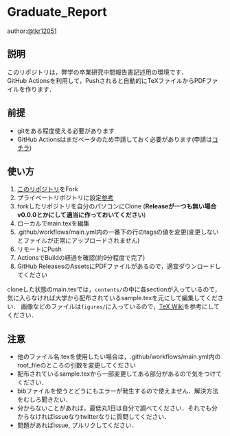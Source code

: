 # Graduate_Report

author:[@tkr12051](https://twitter.com/tkr12051)

## 説明
このリポジトリは，弊学の卒業研究中間報告書記述用の環境です．       
GitHub Actionsを利用して，Pushされると自動的にTeXファイルからPDFファイルを作ります．

## 前提
- gitをある程度使える必要があります
- GitHub Actionsはまだベータのため申請しておく必要があります(申請は[コチラ](https://github.com/features/actions))

## 使い方
1. [このリポジトリ](https://github.com/takeru1205/latex_build)をFork
2. プライベートリポジトリに設定[参考](https://reasonable-code.com/public-to-private/)
3. forkしたリポジトリを自分のパソコンにClone (**Releaseが一つも無い場合 v0.0.0とかにして適当に作っておいてください**)
4. ローカルでmain.texを編集
5. .github/workflows/main.yml内の一番下の行のtagsの値を変更(変更しないとファイルが正常にアップロードされません)
6. リモートにPush
7. ActionsでBuildの経過を確認(約9分程度で完了)
8. GitHub ReleasesのAssetsにPDFファイルがあるので，適宜ダウンロードしてください

cloneした状態のmain.texでは，`contents/`の中に各sectionが入っているので，気に入らなければ大学から配布されているsample.texを元にして編集してください．
画像などのファイルは`figures/`に入っているので，[TeX Wiki](https://texwiki.texjp.org/?LaTeX%E5%85%A5%E9%96%80%2F%E5%9B%B3%E8%A1%A8)を参考にしてください．

## 注意
- 他のファイル名.texを使用したい場合は，.github/workflows/main.yml内のroot_fileのところの引数を変更してください
- 配布されているsample.texから一部変更してある部分があるので気をつけてください．
- bibファイルを使うとどうにもエラーが発生するので使えません．解決方法をむしろ聞きたい．
- 分からないことがあれば，最低丸1日は自分で調べてください．それでも分からなければissueなりtwitterなりに質問してください．
- 問題があればissue, プルリクしてください．